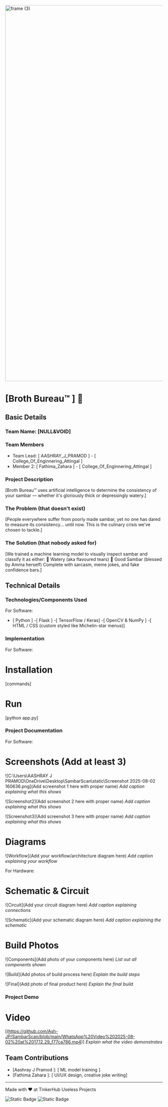 <img width="3188" height="1202" alt="frame (3)" src="https://github.com/user-attachments/assets/517ad8e9-ad22-457d-9538-a9e62d137cd7" />


# [Broth Bureau™ ] 🎯


## Basic Details
### Team Name: [NULL&VOID]


### Team Members
- Team Lead: [ AASHRAY_J_PRAMOD ] - [ College_Of_Enginnering_Attingal ]
- Member 2: [ Fathima_Zahara ] - [ College_Of_Enginnering_Attingal ]


### Project Description
[Broth Bureau™ uses artificial intelligence to determine the consistency of your sambar — whether it's gloriously thick or depressingly watery.]

### The Problem (that doesn't exist)
[People everywhere suffer from poorly made sambar, yet no one has dared to measure its consistency... until now. This is the culinary crisis we’ve chosen to tackle.]

### The Solution (that nobody asked for)
[We trained a machine learning model to visually inspect sambar and classify it as either:
🫗 Watery (aka flavoured tears)
🍛 Good Sambar (blessed by Amma herself)
Complete with sarcasm, meme jokes, and fake confidence bars.]

## Technical Details
### Technologies/Components Used
For Software:
- [ Python ] 
-[ Flask ]
-[ TensorFlow / Keras]
-[ OpenCV & NumPy ] 
-[ HTML / CSS (custom styled like Michelin-star menus)]


### Implementation
For Software:
# Installation
[commands]

# Run
[python app.py]

### Project Documentation
For Software:

# Screenshots (Add at least 3)
![C:\Users\AASHRAY J PRAMOD\OneDrive\Desktop\SambarScan\static\Screenshot 2025-08-02 160636.png](Add screenshot 1 here with proper name)
*Add caption explaining what this shows*

![Screenshot2](Add screenshot 2 here with proper name)
*Add caption explaining what this shows*

![Screenshot3](Add screenshot 3 here with proper name)
*Add caption explaining what this shows*

# Diagrams
![Workflow](Add your workflow/architecture diagram here)
*Add caption explaining your workflow*

For Hardware:

# Schematic & Circuit
![Circuit](Add your circuit diagram here)
*Add caption explaining connections*

![Schematic](Add your schematic diagram here)
*Add caption explaining the schematic*

# Build Photos
![Components](Add photo of your components here)
*List out all components shown*

![Build](Add photos of build process here)
*Explain the build steps*

![Final](Add photo of final product here)
*Explain the final build*

### Project Demo
# Video
[(https://github.com/Ash-JP/SambarScan/blob/main/WhatsApp%20Video%202025-08-02%20at%2017.12.29_f77ca786.mp4)]
*Explain what the video demonstrates*


## Team Contributions
- [Aashray J Pramod ]: [ ML model training ]
- [Fathima Zahara ]: [ UI/UX design, creative joke writing]

---
Made with ❤️ at TinkerHub Useless Projects 

![Static Badge](https://img.shields.io/badge/TinkerHub-24?color=%23000000&link=https%3A%2F%2Fwww.tinkerhub.org%2F)
![Static Badge](https://img.shields.io/badge/UselessProjects--25-25?link=https%3A%2F%2Fwww.tinkerhub.org%2Fevents%2FQ2Q1TQKX6Q%2FUseless%2520Projects)



